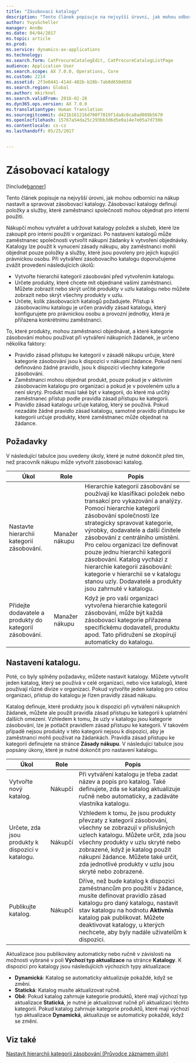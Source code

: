 ```yaml
---
title: "Zásobovací katalogy"
description: "Tento článek popisuje na nejvyšší úrovni, jak mohou odborníci na nákup nastavit a spravovat zásobovací katalogy. Zásobovací katalogy definují položky a služby, které zaměstnanci společnosti mohou objednat pro interní použití."
author: YuyuScheller
manager: AnnBe
ms.date: 04/04/2017
ms.topic: article
ms.prod: 
ms.service: dynamics-ax-applications
ms.technology: 
ms.search.form: CatProcureCatalogEdit, CatProcureCatalogListPage
audience: Application User
ms.search.scope: AX 7.0.0, Operations, Core
ms.custom: 2214
ms.assetid: 2f3e0441-414d-402b-b28b-7ab0d650d658
ms.search.region: Global
ms.author: mkirknel
ms.search.validFrom: 2016-02-28
ms.dyn365.ops.version: AX 7.0.0
ms.translationtype: Human Translation
ms.sourcegitcommit: d421b161216d700f7819f1da8c0ca8ad089b5670
ms.openlocfilehash: 15767a54da25c293bb3d6d5e0a14e7e05a7d730b
ms.contentlocale: cs-cz
ms.lasthandoff: 05/25/2017


---
```


# <a name="procurement-catalogs"></a>Zásobovací katalogy

[!include[banner](../includes/banner.md)]


Tento článek popisuje na nejvyšší úrovni, jak mohou odborníci na nákup nastavit a spravovat zásobovací katalogy. Zásobovací katalogy definují položky a služby, které zaměstnanci společnosti mohou objednat pro interní použití.

Nákupčí mohou vytvářet a udržovat katalogy položek a služeb, které lze zakoupit pro interní použití v organizaci. Po nastavení katalogů může zaměstnanec společnosti vytvořit nákupní žádanky k vytvoření objednávky. Katalogy lze použít k vynucení zásady nákupu, aby zaměstnanci mohli objednat pouze položky a služby, které jsou povoleny pro jejich kupující právnickou osobu. Při vytváření zásobovacího katalogu doporučujeme zvážit provedení následujících úkolů:

-   Vytvořte hierarchii kategorií zásobování před vytvořením katalogu.
-   Určete produkty, které chcete mít objednané vašimi zaměstnanci. Můžete zobrazit nebo skrýt určité produkty v uzlu katalogu nebo můžete zobrazit nebo skrýt všechny produkty v uzlu.
-   Určete, kolik zásobovacích katalogů požadujete. Přístup k zásobovacímu katalogu je určen pravidly zásad katalogu, který konfigurujete pro právnickou osobu a provozní jednotky, která je přiřazena konkrétnímu zaměstnanci.

To, které produkty, mohou zaměstnanci objednávat, a které kategorie zásobování mohou používat při vytváření nákupních žádanek, je určeno několika faktory:

-   Pravidlo zásad přístupu ke kategorii v zásadě nákupu určuje, které kategorie zásobování jsou k dispozici v nákupní žádance. Pokud není definováno žádné pravidlo, jsou k dispozici všechny kategorie zásobování.
-   Zaměstnanci mohou objednat produkt, pouze pokud je v aktivním zásobovacím katalogu pro organizaci a pokud je v povoleném uzlu a není skrytý. Produkt musí také být v kategorii, do které má určitý zaměstnanec přístup podle pravidla zásad přístupu ke kategorii.
-   Pravidlo zásad katalogu určuje katalog, který se používá. Pokud nezadáte žádné pravidlo zásad katalogu, samotné pravidlo přístupu ke kategorii určuje produkty, které zaměstnanec může objednat na žádance.

## <a name="prerequisites"></a>Požadavky
V následující tabulce jsou uvedeny úkoly, které je nutné dokončit před tím, než pracovník nákupu může vytvořit zásobovací katalog.

| Úkol                                                | Role               | Popis                                                                                                                                                                                                                                                                                                                                                                                                                                                                                                             |
|-----------------------------------------------------|--------------------|-------------------------------------------------------------------------------------------------------------------------------------------------------------------------------------------------------------------------------------------------------------------------------------------------------------------------------------------------------------------------------------------------------------------------------------------------------------------------------------------------------------------------|
| Nastavte hierarchii kategorií zásobování.            | Manažer nákupu | Hierarchie kategorií zásobování se používají ke klasifikaci položek nebo transakcí pro vykazování a analýzy. Pomocí hierarchie kategorií zásobování společností lze strategicky spravovat kategorie, výrobky, dodavatele a další činitele zásobování z centrálního umístění. Pro celou organizaci lze definovat pouze jednu hierarchii kategorií zásobování. Katalog vychází z hierarchie kategorií zásobování: kategorie v hierarchii se v katalogu stanou uzly. Dodavatelé a produkty jsou zahrnuté v katalogu. |
| Přidejte dodavatele a produkty do kategorií zásobování. | Manažer nákupu | Když je pro vaši organizaci vytvořena hierarchie kategorií zásobování, může být každá zásobovací kategorie přiřazena specifickému dodavateli, produktu apod. Tato přidružení se zkopírují automaticky do katalogu.                                                                                                                                                                                                                                                                                           |

## <a name="setting-up-a-catalog"></a>Nastavení katalogu.
Poté, co byly splněny požadavky, můžete nastavit katalogy. Můžete vytvořit jeden katalog, který se používá v celé organizaci, nebo více katalogů, které používají různé divize v organizaci. Pokud vytvoříte jeden katalog pro celou organizaci, přístup do katalogu je řízen pravidly zásad nákupu.  

Katalog definuje, které produkty jsou k dispozici při vytváření nákupních žádanek, můžete ale použít pravidla zásad přístupu ke kategorii k uplatnění dalších omezení. Vzhledem k tomu, že uzly v katalogu jsou kategorie zásobování, lze je potlačit pravidlem zásad přístupu ke kategorii. V takovém případě nejsou produkty v této kategorii nejsou k dispozici, aby je zaměstnanci mohli používat na žádankách. Pravidla zásad přístupu ke kategorii definujete na stránce **Zásady nákupu**. V následující tabulce jsou popsány úkony, které je nutné dokončit pro nastavení katalogu.

| Úkol                                                   | Role             | Popis                                                                                                                                                                                                                                                                                                                  |
|--------------------------------------------------------|------------------|------------------------------------------------------------------------------------------------------------------------------------------------------------------------------------------------------------------------------------------------------------------------------------------------------------------------------|
| Vytvořte nový katalog.                                  | Nákupčí | Při vytváření katalogu je třeba zadat název a popis pro katalog. Také definujete, zda se katalog aktualizuje ručně nebo automaticky, a zadáváte vlastníka katalogu.                                                                                                                                      |
| Určete, zda jsou produkty k dispozici v katalogu. | Nákupčí | Vzhledem k tomu, že jsou produkty převzaty z kategorií zásobování, všechny se zobrazují v příslušných uzlech katalogu. Můžete určit, zda jsou všechny produkty v uzlu skryté nebo zobrazené, když je katalog použit nákupní žádance. Můžete také určit, zda jednotlivé produkty v uzlu jsou skryté nebo zobrazené. |
| Publikujte katalog.                                   | Nákupčí | Dříve, než bude katalog k dispozici zaměstnancům pro použití v žádance, musíte definovat pravidlo zásad katalogu pro daný katalogu, nastavit stav katalogu na hodnotu **Aktivní**a katalog pak publikovat. Můžete deaktivovat katalogy, u kterých nechcete, aby byly nadále uživatelům k dispozici.                                              |

Aktualizace jsou publikovány automaticky nebo ručně v závislosti na možnosti vybrané v poli **Výchozí typ aktualizace** na stránce **Katalogy**. K dispozici pro katalogy jsou následujících výchozích typy aktualizace:

-   **Dynamická**: Katalog se automaticky aktualizuje pokaždé, když se změní.
-   **Statická**: Katalog musíte aktualizovat ručně.
-   **Obě**: Pokud katalog zahrnuje kategorie produktů, které mají výchozí typ aktualizace **Statická**, je nutné je aktualizovat ručně při aktualizaci těchto kategorií. Pokud katalog zahrnuje kategorie produktů, které mají výchozí typ aktualizace **Dynamická**, aktualizuje se automaticky pokaždé, když se změní.


<a name="see-also"></a>Viz také
--------

[Nastavit hierarchii kategorií zásobování (Průvodce záznamem úloh)](http://ax.help.dynamics.com/en/wiki/set-up-a-procurement-category-hierarchy/)




